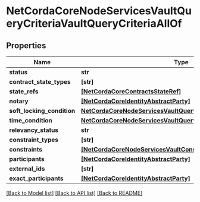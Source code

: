 # NetCordaCoreNodeServicesVaultQueryCriteriaVaultQueryCriteriaAllOf

## Properties
Name | Type | Description | Notes
------------ | ------------- | ------------- | -------------
**status** | **str** |  | [optional] 
**contract_state_types** | **[str]** |  | [optional] 
**state_refs** | [**[NetCordaCoreContractsStateRef]**](NetCordaCoreContractsStateRef.md) |  | [optional] 
**notary** | [**[NetCordaCoreIdentityAbstractParty]**](NetCordaCoreIdentityAbstractParty.md) |  | [optional] 
**soft_locking_condition** | [**NetCordaCoreNodeServicesVaultQueryCriteriaSoftLockingCondition**](NetCordaCoreNodeServicesVaultQueryCriteriaSoftLockingCondition.md) |  | [optional] 
**time_condition** | [**NetCordaCoreNodeServicesVaultQueryCriteriaTimeCondition**](NetCordaCoreNodeServicesVaultQueryCriteriaTimeCondition.md) |  | [optional] 
**relevancy_status** | **str** |  | [optional] 
**constraint_types** | **[str]** |  | [optional] 
**constraints** | [**[NetCordaCoreNodeServicesVaultConstraintInfo]**](NetCordaCoreNodeServicesVaultConstraintInfo.md) |  | [optional] 
**participants** | [**[NetCordaCoreIdentityAbstractParty]**](NetCordaCoreIdentityAbstractParty.md) |  | [optional] 
**external_ids** | **[str]** |  | [optional] 
**exact_participants** | [**[NetCordaCoreIdentityAbstractParty]**](NetCordaCoreIdentityAbstractParty.md) |  | [optional] 

[[Back to Model list]](../README.md#documentation-for-models) [[Back to API list]](../README.md#documentation-for-api-endpoints) [[Back to README]](../README.md)


